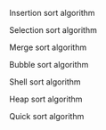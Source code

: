 Insertion sort algorithm

Selection sort algorithm

Merge sort algorithm
 
Bubble sort algorithm

Shell sort algorithm

Heap sort algorithm

Quick sort algorithm

